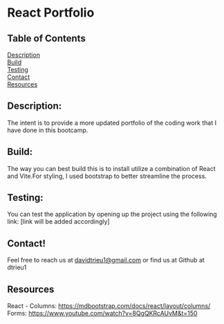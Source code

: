 # React Portfolio

## Table of Contents
  [Description](#Description) <br>
  [Build](#Build) <br>
  [Testing](#Testing) <br>
  [Contact](#Contact) <br>
  [Resources](#Resources)<nr>
  
  ## Description:
  The intent is to provide a more updated portfolio of the coding work that I have done in this bootcamp. 

  ## Build: 
  The way you can best build this is to install utilize a combination of React and Vite.For styling, I used bootstrap to better streamline the process. 

  ## Testing: 
  You can test the application by opening up the project using the following link: [link will be added accordingly]

  ## Contact! 
  Feel free to reach us at davidtrieu1@gmail.com or find us at Github at dtrieu1

  ## Resources
  React - Columns: https://mdbootstrap.com/docs/react/layout/columns/<br>
  Forms: https://www.youtube.com/watch?v=8QgQKRcAUvM&t=150 <br>